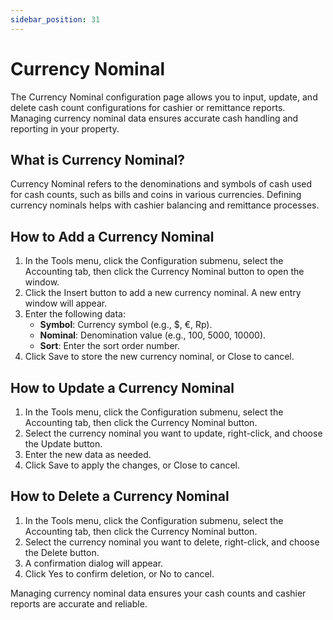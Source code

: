 ```yaml
---
sidebar_position: 31
---
```


# Currency Nominal

The Currency Nominal configuration page allows you to input, update, and delete cash count configurations for cashier or remittance reports. Managing currency nominal data ensures accurate cash handling and reporting in your property.

## What is Currency Nominal?

Currency Nominal refers to the denominations and symbols of cash used for cash counts, such as bills and coins in various currencies. Defining currency nominals helps with cashier balancing and remittance processes.

## How to Add a Currency Nominal

1. In the Tools menu, click the Configuration submenu, select the Accounting tab, then click the Currency Nominal button to open the window.
2. Click the Insert button to add a new currency nominal. A new entry window will appear.
3. Enter the following data:
   - **Symbol**: Currency symbol (e.g., $, €, Rp).
   - **Nominal**: Denomination value (e.g., 100, 5000, 10000).
   - **Sort**: Enter the sort order number.
4. Click Save to store the new currency nominal, or Close to cancel.

## How to Update a Currency Nominal

1. In the Tools menu, click the Configuration submenu, select the Accounting tab, then click the Currency Nominal button.
2. Select the currency nominal you want to update, right-click, and choose the Update button.
3. Enter the new data as needed.
4. Click Save to apply the changes, or Close to cancel.

## How to Delete a Currency Nominal

1. In the Tools menu, click the Configuration submenu, select the Accounting tab, then click the Currency Nominal button.
2. Select the currency nominal you want to delete, right-click, and choose the Delete button.
3. A confirmation dialog will appear.
4. Click Yes to confirm deletion, or No to cancel.

Managing currency nominal data ensures your cash counts and cashier reports are accurate and reliable.
